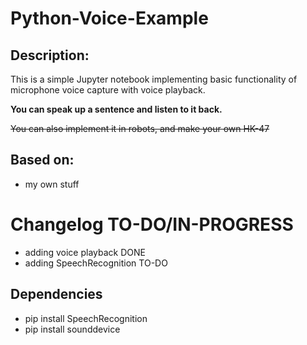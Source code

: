 # Python-Voice-Example

## Description:
This is a simple Jupyter notebook implementing basic functionality of microphone voice capture with voice playback.

**You can speak up a sentence and listen to it back.**

<s>You can also implement it in robots, and make your own HK-47</s>

## Based on:
- my own stuff

# Changelog TO-DO/IN-PROGRESS

- adding voice playback DONE
- adding SpeechRecognition TO-DO

## Dependencies

- pip install SpeechRecognition
- pip install sounddevice

